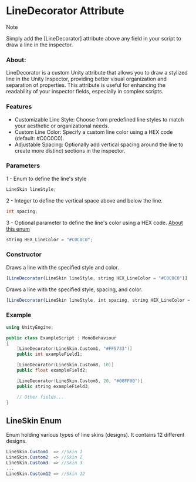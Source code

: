# LineDecorator Attribute
> [!NOTE]
> Simply add the [LineDecorator] attribute above any field in your script to draw a line in the inspector.

### About:
LineDecorator is a custom Unity attribute that allows you to draw a stylized line in the Unity Inspector, 
providing better visual organization and separation of properties. 
This attribute is useful for enhancing the readability of your inspector fields, especially in complex scripts.

### Features
* Customizable Line Style: Choose from predefined line styles to match your aesthetic or organizational needs.
* Custom Line Color: Specify a custom line color using a HEX code (default: #C0C0C0).
* Adjustable Spacing: Optionally add vertical spacing around the line to create more distinct sections in the inspector.

### Parameters
1 - Enum to define the line's style
```javascript
LineSkin lineStyle;
```
2 - Integer to define the vertical space above and below the line.
```cpp
int spacing;
```
3 - Optional parameter to define the line's color using a HEX code. [About this enum](#lineskin-enum)
```java
string HEX_LineColor = "#C0C0C0";
```

### Constructor
Draws a line with the specified style and color.
```javascript
[LineDecorator(LineSkin lineStyle, string HEX_LineColor = "#C0C0C0")]
```
Draws a line with the specified style, spacing, and color.
```javascript
[LineDecorator(LineSkin lineStyle, int spacing, string HEX_LineColor = "#C0C0C0")]
```

### Example
```cpp
using UnityEngine;

public class ExampleScript : MonoBehaviour
{
    [LineDecorator(LineSkin.Custom1, "#FF5733")]
    public int exampleField1;

    [LineDecorator(LineSkin.Custom8, 10)]
    public float exampleField2;

    [LineDecorator(LineSkin.Custom5, 20, "#00FF00")]
    public string exampleField3;

    // Other fields...
}

```
## LineSkin Enum
Enum holding various types of line skins (designs).
It contains 12 different designs.

```c#
LineSkin.Custom1  => //Skin 1
LineSkin.Custom2  => //Skin 2
LineSkin.Custom3  => //Skin 3
...
LineSkin.Custom12 => //Skin 12
```

